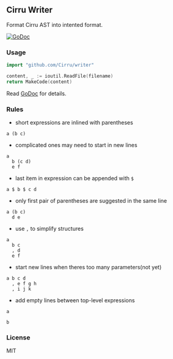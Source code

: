 
Cirru Writer
------

Format Cirru AST into intented format.

[![GoDoc](https://godoc.org/github.com/Cirru/writer?status.png)][godoc]

### Usage

```go
import "github.com/Cirru/writer"

content, _ := ioutil.ReadFile(filename)
return MakeCode(content)
```

Read [GoDoc][godoc] for details.

[godoc]: https://godoc.org/github.com/Cirru/writer

### Rules

* short expressions are inlined with parentheses

```cirru
a (b c)
```

* complicated ones may need to start in new lines

```cirru
a
  b (c d)
  e f
```

* last item in expression can be appended with `$`

```cirru
a $ b $ c d
```

* only first pair of parentheses are suggested in the same line

```cirru
a (b c)
  d e
```

* use `,` to simplify structures

```cirru
a
  b c
  , d
  e f
```

* start new lines when theres too many parameters(not yet)

```cirru
a b c d
  , e f g h
  , i j k
```

* add empty lines between top-level expressions

```cirru
a

b
```

### License

MIT